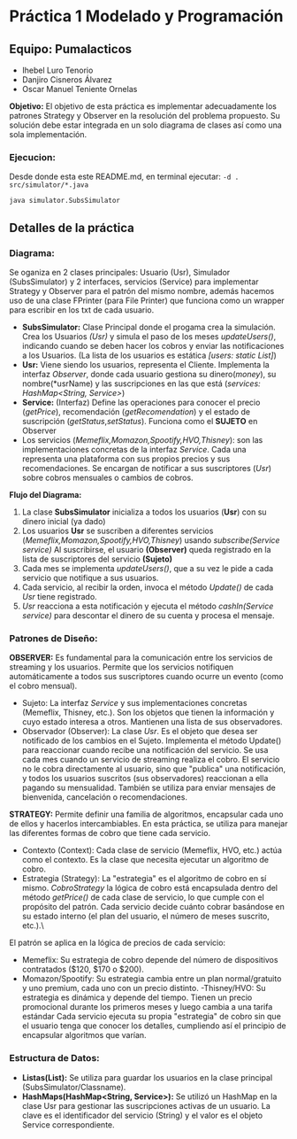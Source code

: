 # Práctica 1 Modelado y Programación 
## Equipo: Pumalacticos
- Ihebel Luro Tenorio
- Danjiro Cisneros Álvarez
- Oscar Manuel Teniente Ornelas

**Objetivo:** El objetivo de esta práctica es implementar adecuadamente los patrones Strategy y Observer en la resolución del problema propuesto. Su solución debe estar integrada en un solo diagrama de clases así como una sola implementación.

### Ejecucion:

Desde donde esta este README.md, en terminal ejecutar:
`-d . src/simulator/*.java`

`java simulator.SubsSimulator`

## Detalles de la práctica

### Diagrama:
Se oganiza en 2 clases principales: Usuario (Usr), Simulador (SubsSimulator) y 2 interfaces, servicios (Service) para implementar Strategy y Observer para el patrón del mismo nombre, además hacemos uso de una clase FPrinter (para File Printer) que funciona como un wrapper para escribir en los txt de cada usuario.
- **SubsSimulator:** Clase Principal donde el progama crea la simulación. Crea los Usuarios *(Usr)* y simula el paso de los meses *updateUsers()*, indicando cuando se deben hacer los cobros y enviar las notificaciones a los Usuarios. (La lista de los usuarios es estática *[users: static List<Usr>]*)
-  **Usr:** Viene siendo los usuarios, representa el Cliente. Implementa la interfaz *Observer*, donde cada usuario gestiona su dinero(*money*), su nombre(*usrName) y las suscripciones en las que está (*services: HashMap<String, Service>*)
-  **Service:** (Interfaz) Define las operaciones para conocer el precio (*getPrice*), recomendación (*getRecomendation*) y el estado de suscripción (*getStatus*,*setStatus*). Funciona como el **SUJETO** en Observer
-  Los servicios (*Memeflix,Momazon,Spootify,HVO,Thisney*): son las implementaciones concretas de la interfaz *Service*. Cada una representa una plataforma con sus propios precios y sus recomendaciones. Se encargan de notificar a sus suscriptores (*Usr*) sobre cobros mensuales o cambios de cobros.

 **Flujo del Diagrama:**
 1. La clase **SubsSimulator** inicializa a todos los usuarios (**Usr**) con su dinero inicial (ya dado)
 2. Los usuarios **Usr** se suscriben a diferentes servicios (*Memeflix,Momazon,Spootify,HVO,Thisney*) usando *subscribe(Service service)* Al suscribirse, el usuario **(Observer)** queda registrado en la lista de suscriptores del servicio **(Sujeto)**
 3. Cada mes se implementa *updateUsers()*, que a su vez le pide a cada servicio que notifique a sus usuarios.
 4. Cada servicio, al recibir la orden, invoca el método *Update()* de cada *Usr* tiene registrado.
 5. *Usr* reacciona a esta notificación y ejecuta el método *cashIn(Service service)* para descontar el dinero de su cuenta y procesa el mensaje.

### Patrones de Diseño:
**OBSERVER:** Es fundamental para la comunicación entre los servicios de streaming y los usuarios. Permite que los servicios notifiquen automáticamente a todos sus suscriptores cuando ocurre un evento (como el cobro mensual).
- Sujeto: La interfaz *Service* y sus implementaciones concretas (Memeflix, Thisney, etc.). Son los objetos que tienen la información y cuyo estado interesa a otros. Mantienen una lista de sus observadores.
- Observador (Observer): La clase *Usr*. Es el objeto que desea ser notificado de los cambios en el Sujeto. Implementa el método Update() para reaccionar cuando recibe una notificación del servicio.
Se usa cada mes cuando un servicio de streaming realiza el cobro. El servicio no le cobra directamente al usuario, sino que "publica" una notificación, y todos los usuarios suscritos (sus observadores) reaccionan a ella pagando su mensualidad. También se utiliza para enviar mensajes de bienvenida, cancelación o recomendaciones.

**STRATEGY:** Permite definir una familia de algoritmos, encapsular cada uno de ellos y hacerlos intercambiables. En esta práctica, se utiliza para manejar las diferentes formas de cobro que tiene cada servicio.
- Contexto (Context): Cada clase de servicio (Memeflix, HVO, etc.) actúa como el contexto. Es la clase que necesita ejecutar un algoritmo de cobro.
- Estrategia (Strategy): La "estrategia" es el algoritmo de cobro en sí mismo. *CobroStrategy* la lógica de cobro está encapsulada dentro del método *getPrice()* de cada clase de servicio, lo que cumple con el propósito del patrón. Cada servicio decide cuánto cobrar basándose en su estado interno (el plan del usuario, el número de meses suscrito, etc.).\

El patrón se aplica en la lógica de precios de cada servicio:
- Memeflix: Su estrategia de cobro depende del número de dispositivos contratados ($120, $170 o $200).
- Momazon/Spootify: Su estrategia cambia entre un plan normal/gratuito y uno premium, cada uno con un precio distinto.
-Thisney/HVO: Su estrategia es dinámica y depende del tiempo. Tienen un precio promocional durante los primeros meses y luego cambia a una tarifa estándar
Cada servicio ejecuta su propia "estrategia" de cobro sin que el usuario tenga que conocer los detalles, cumpliendo así el principio de encapsular algoritmos que varían.

### Estructura de Datos:
- **Listas(List<Usr>):** Se utiliza para guardar los usuarios en la clase principal (SubsSimulator/Classname).
- **HashMaps(HashMap<String, Service>):** Se utilizó un HashMap en la clase Usr para gestionar las suscripciones activas de un usuario. La clave es el identificador del servicio (String) y el valor es el objeto Service correspondiente.









